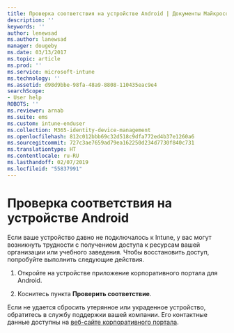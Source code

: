 ```yaml
---
title: Проверка соответствия на устройстве Android | Документы Майкрософт
description: ''
keywords: ''
author: lenewsad
ms.author: lanewsad
manager: dougeby
ms.date: 03/13/2017
ms.topic: article
ms.prod: ''
ms.service: microsoft-intune
ms.technology: ''
ms.assetid: d98d9bbe-98fa-48a9-8808-110435eac9e4
searchScope:
- User help
ROBOTS: ''
ms.reviewer: arnab
ms.suite: ems
ms.custom: intune-enduser
ms.collection: M365-identity-device-management
ms.openlocfilehash: 812c012bbb69c32d518c9dfa772ed4b37e1260a6
ms.sourcegitcommit: 727c3ae7659ad79ea162250d234d7730f840c731
ms.translationtype: HT
ms.contentlocale: ru-RU
ms.lasthandoff: 02/07/2019
ms.locfileid: "55837991"
---
```

# <a name="check-compliance-on-your-android-device"></a>Проверка соответствия на устройстве Android

Если ваше устройство давно не подключалось к Intune, у вас могут возникнуть трудности с получением доступа к ресурсам вашей организации или учебного заведения. Чтобы восстановить доступ, попробуйте выполнить следующие действия.

1. Откройте на устройстве приложение корпоративного портала для Android.

2. Коснитесь пункта **Проверить соответствие**.

Если не удается сбросить утерянное или украденное устройство, обратитесь в службу поддержки вашей компании. Его контактные данные доступны на [веб-сайте корпоративного портала](https://go.microsoft.com/fwlink/?linkid=2010980).
